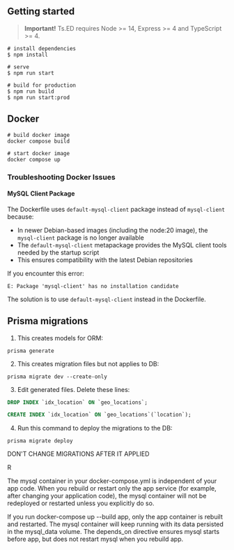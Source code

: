 ## Getting started

> **Important!** Ts.ED requires Node >= 14, Express >= 4 and TypeScript >= 4.

```batch
# install dependencies
$ npm install

# serve
$ npm run start

# build for production
$ npm run build
$ npm run start:prod
```

## Docker

```
# build docker image
docker compose build

# start docker image
docker compose up
```

### Troubleshooting Docker Issues

#### MySQL Client Package

The Dockerfile uses `default-mysql-client` package instead of `mysql-client` because:

- In newer Debian-based images (including the node:20 image), the `mysql-client` package is no longer available
- The `default-mysql-client` metapackage provides the MySQL client tools needed by the startup script
- This ensures compatibility with the latest Debian repositories

If you encounter this error:
```
E: Package 'mysql-client' has no installation candidate
```

The solution is to use `default-mysql-client` instead in the Dockerfile.

## Prisma migrations

1. This creates models for ORM:
```shell
prisma generate
```

2. This creates migration files but not applies to DB:
```shell
prisma migrate dev --create-only
```

3. Edit generated files. Delete these lines:
```sql
DROP INDEX `idx_location` ON `geo_locations`;
```
```sql
CREATE INDEX `idx_location` ON `geo_locations`(`location`);
```

4. Run this command to deploy the migrations to the DB:
```shell
prisma migrate deploy
```
DON'T CHANGE MIGRATIONS AFTER IT APPLIED

R

The mysql container in your docker-compose.yml is independent of your app code. When you rebuild or restart only the app service (for example, after changing your application code), the mysql container will not be redeployed or restarted unless you explicitly do so.


If you run docker-compose up --build app, only the app container is rebuilt and restarted.
The mysql container will keep running with its data persisted in the mysql_data volume.
The depends_on directive ensures mysql starts before app, but does not restart mysql when you rebuild app.